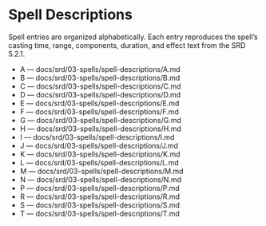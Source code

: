 <!-- Source: docs/SRD_CC_v5.2.1.pdf pp.104+ (Spell Descriptions) -->

# Spell Descriptions

Spell entries are organized alphabetically. Each entry reproduces the spell’s casting time, range, components, duration, and effect text from the SRD 5.2.1.

- A — docs/srd/03-spells/spell-descriptions/A.md
- B — docs/srd/03-spells/spell-descriptions/B.md
- C — docs/srd/03-spells/spell-descriptions/C.md
- D — docs/srd/03-spells/spell-descriptions/D.md
- E — docs/srd/03-spells/spell-descriptions/E.md
- F — docs/srd/03-spells/spell-descriptions/F.md
- G — docs/srd/03-spells/spell-descriptions/G.md
- H — docs/srd/03-spells/spell-descriptions/H.md
- I — docs/srd/03-spells/spell-descriptions/I.md
- J — docs/srd/03-spells/spell-descriptions/J.md
- K — docs/srd/03-spells/spell-descriptions/K.md
- L — docs/srd/03-spells/spell-descriptions/L.md
- M — docs/srd/03-spells/spell-descriptions/M.md
- N — docs/srd/03-spells/spell-descriptions/N.md
- P — docs/srd/03-spells/spell-descriptions/P.md
- R — docs/srd/03-spells/spell-descriptions/R.md
- S — docs/srd/03-spells/spell-descriptions/S.md
- T — docs/srd/03-spells/spell-descriptions/T.md
  
